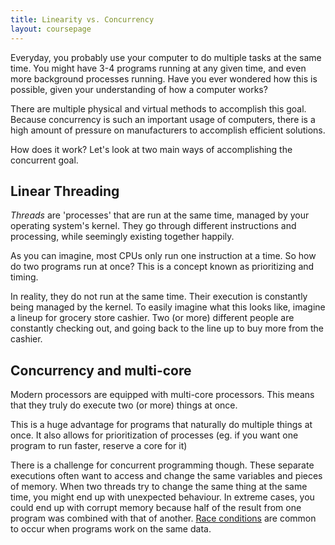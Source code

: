 ```yaml
---
title: Linearity vs. Concurrency
layout: coursepage
---
```


Everyday, you probably use your computer to do multiple tasks at the same time. You might have 3-4 programs running at any given time, and even more background processes running. Have you ever wondered how this is possible, given your understanding of how a computer works?

There are multiple physical and virtual methods to accomplish this goal. Because concurrency is such an important usage of computers, there is a high amount of pressure on manufacturers to accomplish efficient solutions.

How does it work? Let's look at two main ways of accomplishing the concurrent goal.

## Linear Threading
*Threads* are 'processes' that are run at the same time, managed by your operating system's kernel. They go through different instructions and processing, while seemingly existing together happily.

As you can imagine, most CPUs only run one instruction at a time. So how do two programs run at once? This is a concept known as prioritizing and timing.

In reality, they do not run at the same time. Their execution is constantly being managed by the kernel. To easily imagine what this looks like, imagine a lineup for grocery store cashier. Two (or more) different people are constantly checking out, and going back to the line up to buy more from the cashier.

## Concurrency and multi-core
Modern processors are equipped with multi-core processors. This means that they truly do execute two (or more) things at once.

This is a huge advantage for programs that naturally do multiple things at once. It also allows for prioritization of processes (eg. if you want one program to run faster, reserve a core for it)

There is a challenge for concurrent programming though. These separate executions often want to access and change the same variables and pieces of memory. When two threads try to change the same thing at the same time, you might end up with unexpected behaviour. In extreme cases, you could end up with corrupt memory because half of the result from one program was combined with that of another. [Race conditions](http://en.wikipedia.org/wiki/Race_condition) are common to occur when programs work on the same data.
